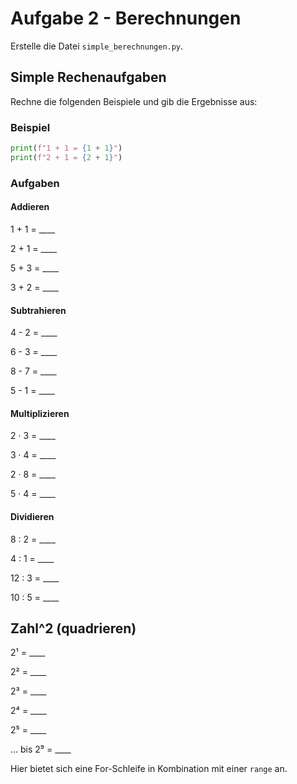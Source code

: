 # Aufgabe 2 - Berechnungen

Erstelle die Datei `simple_berechnungen.py`.

## Simple Rechenaufgaben

Rechne die folgenden Beispiele und gib die Ergebnisse aus:

### Beispiel

```python
print(f"1 + 1 = {1 + 1}")
print(f"2 + 1 = {2 + 1}")
```

### Aufgaben

#### Addieren

1 + 1 = ____

2 + 1 = ____

5 + 3 = ____

3 + 2 = ____

#### Subtrahieren

4 - 2 = ____

6 - 3 = ____

8 - 7 = ____

5 - 1 = ____

#### Multiplizieren

2 · 3 = ____

3 · 4 = ____

2 · 8 = ____

5 · 4 = ____

#### Dividieren

8 : 2 = ____

4 : 1 = ____

12 : 3 = ____

10 : 5 = ____

## Zahl^2 (quadrieren)

2¹ = ____

2² = ____

2³ = ____

2⁴ = ____

2⁵ = ____

... bis 2⁹ = ____

Hier bietet sich eine For-Schleife in Kombination mit einer `range` an.
